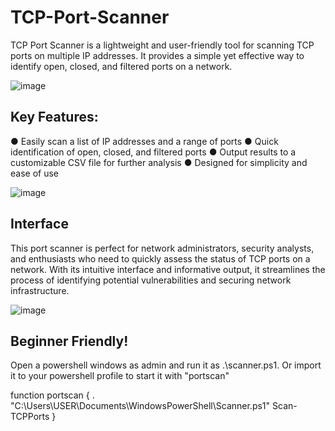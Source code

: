 # TCP-Port-Scanner
TCP Port Scanner is a lightweight and user-friendly tool for scanning TCP ports on multiple IP addresses. It provides a simple yet effective way to identify open, closed, and filtered ports on a network.

![image](https://github.com/vMawk/TCP-Port-Scanner/assets/117638856/e825e368-7083-4f53-a8d2-30a2f45b53bc)


## Key Features: ##

● Easily scan a list of IP addresses and a range of ports ● Quick identification of open, closed, and filtered ports ● Output results to a customizable CSV file for further analysis ● Designed for simplicity and ease of use

![image](https://github.com/vMawk/TCP-Port-Scanner/assets/117638856/e8b0bcd9-b92c-417e-9b71-df95868a1166)

## Interface ##
This port scanner is perfect for network administrators, security analysts, and enthusiasts who need to quickly assess the status of TCP ports on a network. With its intuitive interface and informative output, it streamlines the process of identifying potential vulnerabilities and securing network infrastructure.

![image](https://github.com/vMawk/TCP-Port-Scanner/assets/117638856/a0f9cd00-17fd-47dc-b667-fa5cf9f5d094)


## Beginner Friendly! ##
Open a powershell windows as admin and run it as .\scanner.ps1.
Or import it to your powershell profile to start it with "portscan"

function portscan {
    . "C:\Users\USER\Documents\WindowsPowerShell\Scanner.ps1"
    Scan-TCPPorts
}
